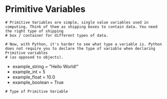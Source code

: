 # Primitive Variables
    # Primitive Variables are simple, single value variables used in computing. Think of them as shipping boxes to contain data. You need the right type of shipping
    # box / container for different types of data. 
  
    # Now, with Python, it's harder to see what type a variable is. Python does not require you to declare the type of variable when declaring Primitive variables 
    # (as opposed to objects). 
  
  
   <ul>
   <li>example_string = "Hello World!"</li>
   <li>example_int = 5</li>
   <li>example_float = 10.0</li>
   <li>example_boolean = True</li>
   </ul>
  

    # Type of Primitive Variable
  
